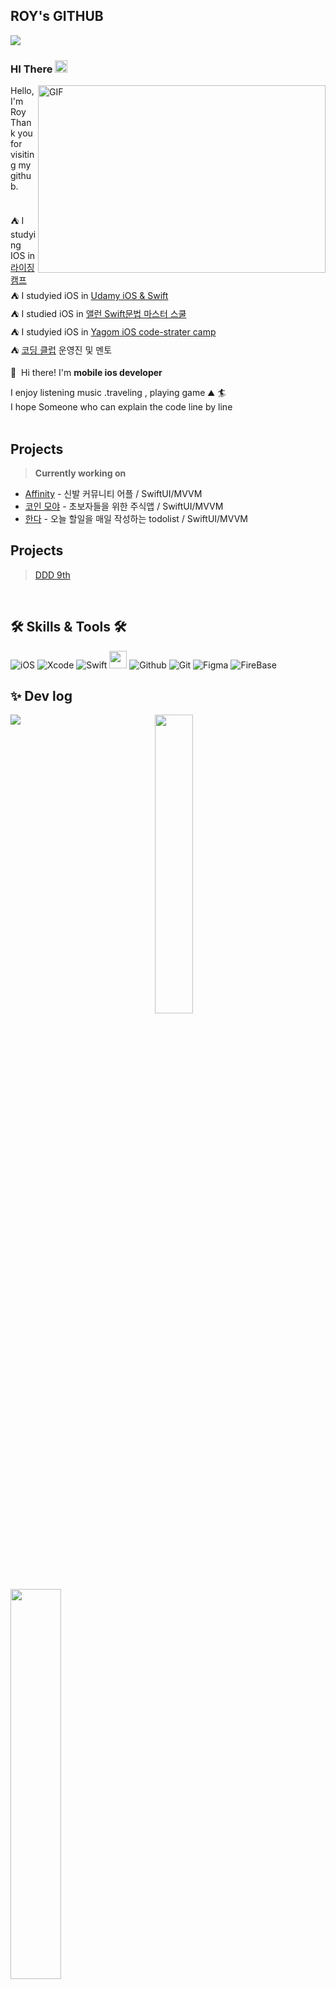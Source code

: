 ## ROY's GITHUB
<img src="https://komarev.com/ghpvc/?username=Roy-wonji&amp;&amp;style=flat-square" align="left">

<!-- <img align="right" width="50%" src="https://github-readme-stats.vercel.app/api?username=JoSH0318&show_icons=true&theme=dracula&hide="/> -->
 <br>
  
  ### HI There <img src="https://media.giphy.com/media/hvRJCLFzcasrR4ia7z/giphy.gif" width="20">


  
  
<img align="right" alt="GIF" src="https://i.imgur.com/3f51WN7.gif" width="460" height="300" />

  
<div align="left">
  
Hello, I'm Roy <br>
Thank you for visiting my github. <br>
   <br>
  
⛺️ I  studying IOS in [라이징 캠프](https://risingcamp.com) </br>
⛺️ I  studyied iOS in [Udamy  iOS & Swift](https://www.udemy.com/course/ios-13-app-development-bootcamp/)</br>
⛺️ I studied iOS in [앨런 Swift문법 마스터 스쿨](https://www.inflearn.com/course/%EC%8A%A4%EC%9C%84%ED%94%84%ED%8A%B8-%EB%AC%B8%EB%B2%95-%EB%A7%88%EC%8A%A4%ED%84%B0-%EC%8A%A4%EC%BF%A8#curriculum)</br>
⛺️ I studyied iOS in [Yagom iOS code-strater camp ](https://www.yagom-academy.kr/camp/code-starter)</br>
⛺️ [코딩 클럽](https://github.com/orgs/Swift-Coding-Club/repositories) 운영진 및 멘토 
 <br>
 <p>
  👋&nbsp; Hi there! I'm <b>mobile ios developer</b><br/>
 
  I enjoy listening music .traveling , playing game  ⛰ 🏄<br/>
  I hope  Someone who can explain the code line by line <br/><br/>
</p>

## Projects

>**Currently working on**
- [Affinity](https://github.com/Swift-Coding-Club/TogetherApp) - 신발  커뮤니티 어플 / SwiftUI/MVVM
- [코인 모야](https://github.com/Swift-Coding-Club/TossSecuritiesStockCloneAPP) - 초보자들을 위한 주식앱 / SwiftUI/MVVM
- [한다](https://github.com/Swift-Coding-Club/TodoList) - 오늘 할일을 매일 작성하는 todolist  / SwiftUI/MVVM

## Projects
> [DDD 9th](https://www.instagram.com/dynamic_ddd/) 


</div>
 
<br>
 
## 🛠 Skills & Tools 🛠
<div align="left">

 ![iOS](https://img.shields.io/badge/iOS-222222?style=for-the-badge&logo=Apple&logoColor=white) ![Xcode](https://img.shields.io/badge/XCode-147EFB?style=for-the-badge&logo=xcode&logoColor=white) ![Swift](https://img.shields.io/badge/Swift-ff5d24?style=for-the-badge&logo=Swift&logoColor=white) <img src="https://img.shields.io/badge/SwiftUI-0886FE?style=round-square&logo=Swift&logoColor=white" height="28">  ![Github](https://img.shields.io/badge/GitHub-3A3845?style=for-the-badge&logo=github&logoColor=white) ![Git](https://img.shields.io/badge/Git-FF6B6B?style=for-the-badge&logo=Git&logoColor=white) ![Figma](https://img.shields.io/badge/Figma-8479E1?style=for-the-badge&logo=figma&logoColor=white) ![FireBase](https://img.shields.io/badge/firebase-FFCA28?style=for-the-badge&logo=firebase&logoColor=white)
  
<h2 > ✨ Dev log </h2>
 <div align="center">
 <img align="left"  src="https://github-readme-stats.vercel.app/api?username=Roy-wonji&&count_private=true&custom_title=Roy's&nbsp;github&nbsp;👀&bg_color=30,92a8d1,f7cac9&title_color=fff&text_color=fff"/>
  
  
<!--   ![Roy's GitHub stats](https://github-readme-stats.vercel.app/api?username=Roy-wonji&&count_private=true&custom_title=Roy's&nbsp;github&nbsp;👀&bg_color=30,92a8d1,f7cac9&title_color=fff&text_color=fff)  -->
   
   <img allign="right" src="https://github-readme-stats.vercel.app/api/top-langs/?username=Roy-wonji&layout=compact&custom_title=My&nbsp;Language&nbsp;⌨️&bg_color=30,f7cac9,92a8d1&title_color=fff&text_color=fff" width="35%">
  
  
  </div> 
  
   
  
  </br>
  </div>
  
  
  </br>
  
  <img allign="center" src="https://stats.hyochan.dev/api/github-stats-advanced?login=roy-wonji" width="40%">
   <img allign="right" src="https://stats.hyochan.dev/api/github-trophies?login=Roy-wonji" width="80%">  
  
  
  
<!--
**suhwj/suhwj** is a ✨ _special_ ✨ repository because its `README.md` (this file) appears on your GitHub profile.

Here are some ideas to get you started:

- 🔭 I’m currently working on ...
- 🌱 I’m currently learning ...
- 👯 I’m looking to collaborate on ...
- 🤔 I’m looking for help with ...
- 💬 Ask me about ...
- 📫 How to reach me: ...
- 😄 Pronouns: ...
- ⚡ Fun fact: ...
-->
